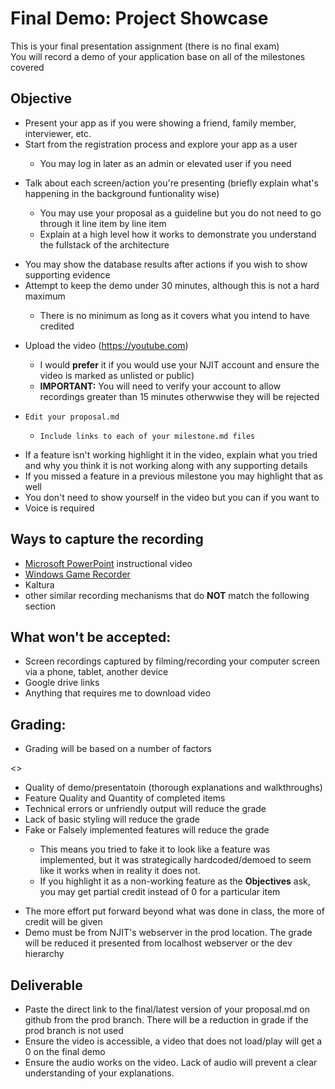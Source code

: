# Final Demo: Project Showcase
This is your final presentation assignment (there is no final exam)
<br>
You will record a demo of your application base on all of the milestones covered

## Objective

* Present your app as if you were showing a friend, family member, interviewer, etc.
* Start from the registration process and explore your app as a user
<ul>

* You may log in later as an admin or elevated user if you need
</ul>

* Talk about each screen/action you're presenting (briefly explain what's happening in the background funtionality wise)
<ul>

* You may use your proposal as a guideline but you do not need to go through it line item by line item<br>
* Explain at a high level how it works to demonstrate you understand the fullstack of the architecture
</ul>

* You may show the database results after actions if you wish to show supporting evidence
* Attempt to keep the demo under 30 minutes, although this is not a hard maximum
<ul>

* There is no minimum as long as it covers what you intend to have credited
</ul>

* Upload the video (https://youtube.com)

<ul>

* I would **prefer** it if you would use your NJIT account and ensure the video is marked as unlisted or public)<br>
* __IMPORTANT:__ You will need to verify your account to allow recordings greater than 15 minutes otherwwise they will be rejected
</ul>

* ```Edit your proposal.md```

<ul>

* ```Include links to each of your milestone.md files```

</ul>

* If a feature isn't working highlight it in the video, explain what you tried and why you think it is not working along with any supporting details
* If you missed a feature in a previous milestone you may highlight that as well
* You don't need to show yourself in the video but you can if you want to
* Voice is required

## Ways to capture the recording

* [Microsoft PowerPoint](https://support.microsoft.com/en-us/office/save-a-presentation-as-a-video%E2%80%8B-in-powerpoint-ba919059-523d-40a8-b99c-08d18996c09d) instructional video
* [Windows Game Recorder](https://support.microsoft.com/en-us/windows/record-a-game-clip-on-your-pc-with-xbox-game-bar-2f477001-54d4-1276-9144-b0416a307f3c) 
* Kaltura
* other similar recording mechanisms that do **NOT** match the following section

## What won't be accepted:

* Screen recordings captured by filming/recording your computer screen via a phone, tablet, another device
* Google drive links
* Anything that requires me to download video

## Grading:

* Grading will be based on a number of factors

<>

* Quality of demo/presentatoin (thorough explanations and walkthroughs)
* Feature Quality and Quantity of completed items
* Technical errors or unfriendly output will reduce the grade
* Lack of basic styling will reduce the grade
* Fake or Falsely implemented features will reduce the grade

<ul>

* This means you tried to fake it to look like a feature was implemented, but it was strategically hardcoded/demoed to seem like it works when in reality it does not.
* If you highlight it as a non-working feature as the **Objectives** ask, you may get partial credit instead of 0 for a particular item

</ul>

* The more effort put forward beyond what was done in class, the more of credit will be given
* Demo must be from NJIT's webserver in the prod location. The grade will be reduced it presented from localhost webserver or the dev hierarchy

</ul>

## Deliverable

* Paste the direct link to the final/latest version of your proposal.md on github from the prod branch. There will be a reduction in grade if the prod branch is not used
* Ensure the video is accessible, a video that does not load/play will get a 0 on the final demo
* Ensure the audio works on the video. Lack of audio will prevent a clear understanding of your explanations.